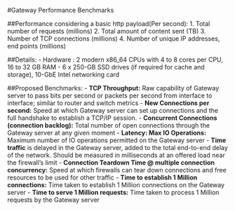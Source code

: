 #Gateway Performance Benchmarks

##Performance considering a basic http payload(Per second): 
	1. Total number of requests (millions)
	2. Total amount of content sent (TB) 
	3. Number of TCP connections (millions) 
	4. Number of unique IP addresses, end points (millions)

##Details:
	- Hardware : 2 modern x86_64 CPUs with 4 to 8 cores per CPU, 16 to 32 GB RAM
	- 6 x 250-GB SSD drives (if required for cache and storage), 10-GbE Intel networking card

##Proposed Benchmarks:
	- **TCP Throughput:** Raw capability of Gateway server to pass bits per second or packets per second from interface to interface; similar to router and switch metrics
	- **New Connections per second:** Speed at which Gateway server can set up connections and the full handshake to establish a TCP/IP session.
	- **Concurrent Connections (connection backlog):** Total number of open connections through the Gateway server at any given moment
	- **Latency: Max IO Operations:** Maximum number of IO operations permitted on the Gateway server
	- **Time traffic** is delayed in the Gateway server, added to the total end-to-end delay of the network. Should be measured in milliseconds at an offered load near the firewall’s limit
	- **Connection Teardown Time @ multiple connection concurrency:** Speed at which firewalls can tear down connections and free resources to be used for other traffic
	- **Time to establish 1 Million connections:** Time taken to establish 1 Million connections on the Gateway server
	- **Time to serve 1 Million requests:** Time taken to process 1 Million requests by the Gateway server



